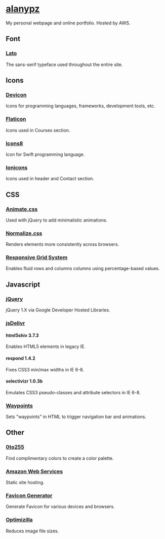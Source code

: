 # [alanypz](http://www.alanypz.com)

My personal webpage and online portfolio. Hosted by AWS.

## Font

### [Lato](https://fonts.google.com/specimen/Lato)

The sans-serif typeface used throughout the entire site.

## Icons

### [Devicon](http://devicon.fr)

Icons for programming languages, frameworks, development tools, etc.

### [Flaticon](http://www.flaticon.com)

Icons used in Courses section.

### [Icons8](https://icons8.com)

Icon for Swift programming language.

### [Ionicons](http://ionicons.com)

Icons used in header and Contact section.

## CSS

### [Animate.css](https://daneden.github.io/animate.css/)

Used with jQuery to add minimalistic animations.

### [Normalize.css](github.com/necolas/normalize.css)

Renders elements more consistently across browsers.

### [Responsive Grid System](http://www.responsivegridsystem.com)

Enables fluid rows and columns columns using percentage-based values. 

## Javascript

### [jQuery](https://developers.google.com/speed/libraries/#jquery)

jQuery 1.X via Google Developer Hosted Libraries.

### [jsDelivr](https://www.jsdelivr.com)

#### html5shiv 3.7.3

Enables HTML5 elements in legacy IE.

#### respond 1.4.2

Fixes CSS3 min/max widths in IE 6-8.

#### selectivizr 1.0.3b 

Emulates CSS3 pseudo-classes and attribute selectors in IE 6-8.

### [Waypoints](http://imakewebthings.com/waypoints/)

Sets "waypoints" in HTML to trigger navigation bar and animations.

## Other

### [0to255 ](http://www.0to255.com)

Find complimentary colors to create a color palette.

### [Amazon Web Services](https://aws.amazon.com)

Static site hosting.

### [Favicon Generator](http://realfavicongenerator.net)

Generate Favicon for various devices and browsers.

### [Optimizilla](http://optimizilla.com)

Reduces image file sizes.
